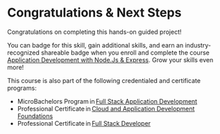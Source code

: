 # Congratulations & Next Steps

Congratulations on completing this hands-on guided project!

You can badge for this skill, gain additional skills, and earn an industry-recognized shareable badge when you enroll and complete the course [Application Development with Node.Js & Express](https://www.edx.org/course/developing-cloud-applications-with-nodejs-and-react?). Grow your skills even more!

This course is also part of the following credentialed and certificate programs:

- MicroBachelors Program in [Full Stack Application Development](https://www.edx.org/microbachelors/ibm-full-stack-application-development)
- Professional Certificate in [Cloud and Application Development Foundations](https://www.edx.org/professional-certificate/ibm-cloud-and-application-development-foundations?index=product&queryID=1c0e33693850ab14a49c6d264b11091b&position=3&search_index=product&results_level=first-level-results&term=full+stack+cloud+developer+ibm&campaign=Cloud+and+Application+Development+Foundations&source=edX&product_category=professional-certificate&placement_url=https%3A%2F%2Fwww.edx.org%2Fsearch)
- Professional Certificate in [Full Stack Developer](https://www.edx.org/professional-certificate/ibm-full-stack-developer)

